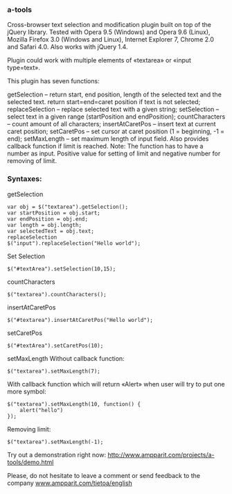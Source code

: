 ### a-tools

Cross-browser text selection and modification plugin built on top of the jQuery library. Tested with Opera 9.5 (Windows) and Opera 9.6 (Linux), Mozilla Firefox 3.0 (Windows and Linux), Internet Explorer 7, Chrome 2.0 and Safari 4.0. Also works with jQuery 1.4.

Plugin could work with multiple elements of «textarea» or «input type=text».

This plugin has seven functions:

getSelection – return start, end position, length of the selected text and the selected text. return start=end=caret position if text is not selected;
replaceSelection – replace selected text with a given string;
setSelection – select text in a given range (startPosition and endPosition);
countCharacters – count amount of all characters;
insertAtCaretPos – insert text at current caret position;
setCaretPos – set cursor at caret position (1 = beginning, -1 = end);
setMaxLength – set maximum length of input field. Also provides callback function if limit is reached. Note: The function has to have a number as input. Positive value for setting of limit and negative number for removing of limit.

### Syntaxes:

getSelection

	var obj = $("textarea").getSelection();
	var startPosition = obj.start;
	var endPosition = obj.end;
	var length = obj.length;
	var selectedText = obj.text;
	replaceSelection
	$("input").replaceSelection("Hello world");

Set Selection

	$("#textArea").setSelection(10,15);

countCharacters

	$("textarea").countCharacters();

insertAtCaretPos

	$("#textarea").insertAtCaretPos("Hello world");

setCaretPos

	$("#textArea").setCaretPos(10);

setMaxLength
Without callback function:

	$("textarea").setMaxLength(7);

With callback function which will return «Alert» when user will try to put one more symbol:

	$("textarea").setMaxLength(10, function() {
		alert("hello")
	});

Removing limit:

	$("textarea").setMaxLength(-1);

Try out a demonstration right now:
http://www.ampparit.com/projects/a-tools/demo.html

Please, do not hesitate to leave a comment or send feedback to the company
www.ampparit.com/tietoa/english